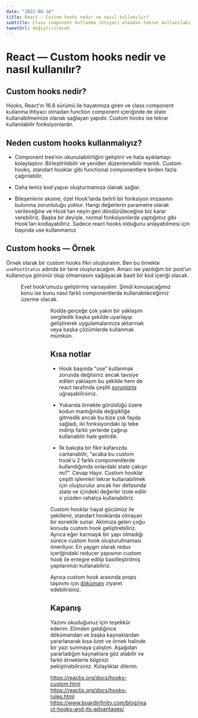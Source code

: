 ```yaml
---
date: "2022-08-16"
title: React — Custom hooks nedir ve nasıl kullanılır?
subtitle: Class component kullanma ihtiyacı olmadan tekrar kullanılabilir fonksiyonlardır.
tweetUrl: değiştirilecek
---
```


# React — Custom hooks nedir ve nasıl kullanılır?

## Custom hooks nedir?

Hooks, React’ın 16.8 sürümü ile hayatımıza giren ve class component kullanma ihtiyacı olmadan function component içeriğinde de state kullanabilmemize olanak sağlayan yapıdır. Custom hooks ise tekrar kullanılabilir fonksiyonlardır.

## Neden custom hooks kullanmalıyız?

* Component tree’nin okunulabilirliğini geliştirir ve hata ayıklamayı kolaylaştırır.
Birleştirilebilir ve yeniden düzenlenebilir mantık. Custom hooks, standart hooklar gibi functional componentlere birden fazla çağırılabilir.

* Daha temiz kod yapısı oluşturmamıza olanak sağlar.

* Bileşenlerin aksine, özel Hook’larda belirli bir fonksiyon imzasının bulunma zorunluluğu yoktur. Hangi değerlerin parametre olarak verileceğine ve Hook’tan neyin geri döndürüleceğine biz karar verebiliriz. Başka bir deyişle, normal fonksiyonlarda yaptığımız gibi Hook’ları kodlayabiliriz. Sadece react hooks olduğunu anlayabilmesi için başında use kullanmamız 

## Custom hooks — Örnek

Örnek olarak bir custom hooks fikri oluşturalım. Ben bu örnekte `usePostStatus` adında bir tane oluşturacağım. Amacı ise yazdığım bir post’un kullanıcıya görünür olup olmamasını sağlayacak basit bir kod içeriği olacak.

<Figure
  src="/blog/custom-hooks/code-1.png"
/>

Evet hook’umuzu geliştirmiş varsayalım. Şimdi konuşacağımız konu ise bunu nasıl farklı componentlerde kullanabileceğimiz üzerine olacak.

<Figure
  src="/blog/custom-hooks/code-2.png"
/>

<Figure
  src="/blog/custom-hooks/code-3.png"
/>

Kodda gerçeğe çok yakın bir yaklaşım sergiledik başka şekilde uyarlayıp geliştirerek uygulamalarınıza aktarmak veya başka çözümlerde kullanmak mümkün.

## Kısa notlar

* Hook başında “use” kullanmak zorunda değilsiniz ancak tavsiye edilen yaklaşım bu şekilde hem de react tarafında çeşitli [*sorunlarla*](https://reactjs.org/docs/hooks-rules.html "React hooks rules") uğraşabilirsiniz.

* Yukarıda örnekte görüldüğü üzere kodun mantığında değişikliğe gitmedik ancak bu bize çok fayda sağladı, iki fonksiyondaki işi teke indirip farklı yerlerde çağırıp kullanabilir hale getirdik.

* İlk bakışta bir fikir kafanızda canlanabilir, “acaba bu custom hook’u 2 farklı componentlerde kullandığımda onlardaki state çakışır mı?”. Cevap Hayır. Custom hooklar çeşitli işlemleri tekrar kullanabilmek için oluşturulur ancak her defasında state ve içindeki değerler izole edilir o yüzden rahatça kullanabiliriz.

Custom hooklar hayal gücümüz ile şekillenir, standart hooklarda olmayan bir esneklik sunar. Aklımıza gelen çoğu konuda custom hook geliştirebiliriz. Ayrıca eğer karmaşık bir yapı olmadığı sürece custom hook oluşturulmaması öneriliyor. En yaygın olarak redux içeriğindeki reducer yapısının custom hook ile entegre edilip basitleştirilmiş yapılarımızı kullanabiliriz.

Ayrıca custom hook arasında props taşınımı için [dökümanı](https://reactjs.org/docs/hooks-custom.html) ziyaret edebilirsiniz.

## Kapanış

Yazımı okuduğunuz için teşekkür ederim. Elimden geldiğince dökümandan ve başka kaynaklardan yararlanarak kısa özet ve örnek halinde bir yazı sunmaya çalıştım. Aşağıdan yararladığım kaynaklara göz atabilir ve farklı örneklerle bilginizi pekiştirebilirsiniz. Kolaylıklar dilerim.

https://reactjs.org/docs/hooks-custom.html
https://reactjs.org/docs/hooks-rules.html
https://www.boardinfinity.com/blog/react-hooks-and-its-advantages/
